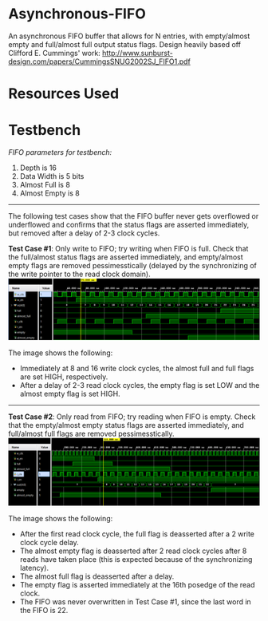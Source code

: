 # Asynchronous-FIFO

An asynchronous FIFO buffer that allows for N entries, with empty/almost empty and full/almost full output status flags. Design heavily based off Clifford E. Cummings' work: http://www.sunburst-design.com/papers/CummingsSNUG2002SJ_FIFO1.pdf  
  
   
# Resources Used  
  
  

# Testbench  
_FIFO parameters for testbench:_
  1. Depth is 16
  2. Data Width is 5 bits
  3. Almost Full is 8 
  4. Almost Empty is 8  
---  
  The following test cases show that the FIFO buffer never gets overflowed or underflowed and confirms that the status flags are asserted immediately, but removed after a delay of 2-3 clock cycles.  
  

**Test Case #1**: Only write to FIFO; try writing when FIFO is full. Check that the full/almost status flags are asserted immediately, and empty/almost empty flags are removed pessimesstically (delayed by the synchronizing of the write pointer to the read clock domain).   
![image](https://github.com/amsacks/Asynchronous-FIFO/blob/main/tb/async_fifo_tb_case1.png)  
  
The image shows the following: 
  - Immediately at 8 and 16 write clock cycles, the almost full and full flags are set HIGH, respectively. 
  - After a delay of 2-3 read clock cycles, the empty flag is set LOW and the almost empty flag is set HIGH. 
  
---  
**Test Case #2**: Only read from FIFO; try reading when FIFO is empty. Check that the empty/almost empty status flags are asserted immediately, and full/almost full flags are removed pessimesstically.    
![image](https://github.com/amsacks/Asynchronous-FIFO/blob/main/tb/async_fifo_tb_case2.png)  
  
The image shows the following:
  - After the first read clock cycle, the full flag is deasserted after a 2 write clock cycle delay.
  - The almost empty flag is deasserted after 2 read clock cycles after 8 reads have taken place (this is expected because of the synchronizing latency).
  - The almost full flag is deasserted after a delay.
  - The empty flag is asserted immediately at the 16th posedge of the read clock.
  - The FIFO was never overwritten in Test Case #1, since the last word in the FIFO is 22. 
  


